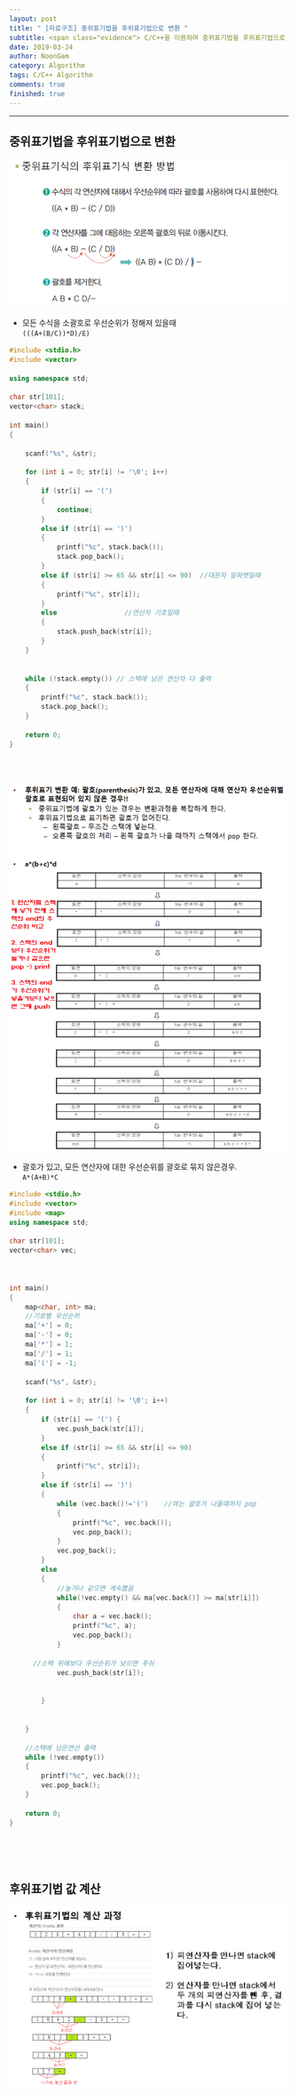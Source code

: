 ```yaml
---
layout: post
title: " [자료구조] 중위표기법을 후위표기법으로 변환 "
subtitle: <span class="evidence"> C/C++을 이용하여 중위표기법을 후위표기법으로 변환 </span>
date: 2019-03-24
author: NoonGam
category: Algorithm
tags: C/C++ Algorithm
comments: true
finished: true
---
```


---

## 중위표기법을 후위표기법으로 변환




![img](/img/1-Everything/0324_1.PNG)

- 모든 수식을 소괄호로 우선순위가 정해져 있을때  
`(((A+(B/C))*D)/E)`  

```c++
#include <stdio.h>
#include <vector>

using namespace std;

char str[101];
vector<char> stack;

int main()
{

	scanf("%s", &str);

	for (int i = 0; str[i] != '\0'; i++)
	{
		if (str[i] == '(')
		{
			continue;
		}
		else if (str[i] == ')')
		{
			printf("%c", stack.back());
			stack.pop_back();
		}
		else if (str[i] >= 65 && str[i] <= 90)	//대문자 알파뱃일때
		{
			printf("%c", str[i]);
		}
		else				 //연산자 기호일때
		{
			stack.push_back(str[i]);
		}
	}


	while (!stack.empty()) // 스택에 남은 연산자 다 출력
	{
		printf("%c", stack.back());
		stack.pop_back();
	}

	return 0;
}
```

<br><br>



![img](/img/1-Everything/0324_3.png)

-  괄호가 있고, 모든 연산자에 대한 우선순위를 괄호로 묶지 않은경우.  
`A*(A+B)*C`

```c++
#include <stdio.h>
#include <vector>
#include <map>
using namespace std;

char str[101];
vector<char> vec;



int main()
{
	map<char, int> ma;
	//기호별 우선순위
	ma['+'] = 0;
	ma['-'] = 0;
	ma['*'] = 1;
	ma['/'] = 1;
	ma['('] = -1;

	scanf("%s", &str);

	for (int i = 0; str[i] != '\0'; i++)
	{
		if (str[i] == '(') {
			vec.push_back(str[i]);
		}
		else if (str[i] >= 65 && str[i] <= 90)
		{
			printf("%c", str[i]);
		}
		else if (str[i] == ')')     
		{
			while (vec.back()!='(')    //여는 괄호가 나올때까지 pop
			{
				printf("%c", vec.back());
				vec.pop_back();
			}
			vec.pop_back();
		}
		else
		{
			//높거나 같으면 계속뽑음
			while(!vec.empty() && ma[vec.back()] >= ma[str[i]])
			{
				char a = vec.back();
				printf("%c", a);
				vec.pop_back();
			}

      //스택 위에보다 우선순위가 낮으면 푸쉬
			vec.push_back(str[i]);


		}


	}

	//스택에 남은연산 출력
	while (!vec.empty())
	{
		printf("%c", vec.back());
		vec.pop_back();
	}

	return 0;
}

```

<br><br><br>


## 후위표기법 값 계산
![img](/img/1-Everything/0324_2.PNG)

<br><br><br>
